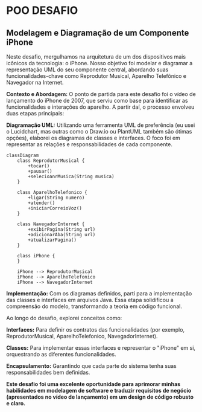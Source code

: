 # POO DESAFIO

## Modelagem e Diagramação de um Componente iPhone

Neste desafio, mergulhamos na arquitetura de um dos dispositivos mais icônicos da tecnologia: o iPhone. Nosso objetivo foi modelar e diagramar a representação UML do seu componente central, abordando suas funcionalidades-chave como Reprodutor Musical, Aparelho Telefônico e Navegador na Internet.

**Contexto e Abordagem:** 
O ponto de partida para este desafio foi o vídeo de lançamento do iPhone de 2007, que serviu como base para identificar as funcionalidades e interações do aparelho. A partir daí, o processo envolveu duas etapas principais:

**Diagramação UML:** 
Utilizando uma ferramenta UML de preferência (eu usei o Lucidchart, mas outras como o Draw.io ou PlantUML também são ótimas opções), elaborei os diagramas de classes e interfaces. O foco foi em representar as relações e responsabilidades de cada componente.

```mermaid
classDiagram
    class ReprodutorMusical {
        +tocar()
        +pausar()
        +selecioanrMusica(String musica)
    }

    class AparelhoTelefonico {
        +ligar(String numero)
        +atender()
        +iniciarCorreioVoz()
    }

    class NavegadorInternet {
        +exibirPagina(String url)
        +adicionarAba(String url)
        +atualizarPagina()
    }

    class iPhone {
    }

    iPhone --> ReprodutorMusical
    iPhone --> AparelhoTelefonico
    iPhone --> NavegadorInternet

```

**Implementação:** Com os diagramas definidos, parti para a implementação das classes e interfaces em arquivos Java. Essa etapa solidificou a compreensão do modelo, transformando a teoria em código funcional.

Ao longo do desafio, explorei conceitos como:

**Interfaces:** Para definir os contratos das funcionalidades (por exemplo, ReprodutorMusical, AparelhoTelefonico, NavegadorInternet).

**Classes:** Para implementar essas interfaces e representar o "iPhone" em si, orquestrando as diferentes funcionalidades.

**Encapsulamento:** Garantindo que cada parte do sistema tenha suas responsabilidades bem definidas.

**Este desafio foi uma excelente oportunidade para aprimorar minhas habilidades em modelagem de software e traduzir requisitos de negócio (apresentados no vídeo de lançamento) em um design de código robusto e claro.**
